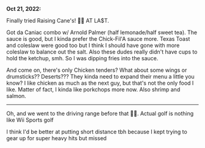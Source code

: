 **Oct 21, 2022:**

Finally tried Raising Cane's! 🐓🍞 AT LA$T. 

Got da Caniac combo w/ Arnold Palmer (half lemonade/half sweet tea). The sauce is good, but I kinda prefer the Chick-Fil'A sauce more. Texas Toast and coleslaw were good too but I think I should have gone with more coleslaw to balance out the salt. Also these dudes really didn't have cups to hold the ketchup, smh. So I was dipping fries into the sauce. 

And come on, there's only Chicken tenders? What about some wings or drumsticks?? Deserts??? They kinda need to expand their menu a little you know? I like chicken as much as the next guy, but that's not the only food I like. Matter of fact, I kinda like porkchops more now. Also shrimp and salmon. 

---

Oh, and we went to the driving range before that 🏌️‍♂️. Actual golf is nothing like Wii Sports golf 

I think I'd be better at putting short distance tbh because I kept trying to gear up for super heavy hits but missed
